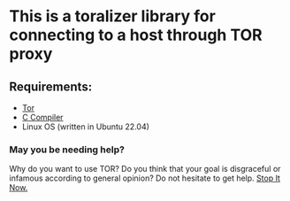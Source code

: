# This is a toralizer library for connecting to a host through TOR proxy


## Requirements:
- [Tor](https://www.torproject.org/)
- [C Compiler](https://gcc.gnu.org/)
- Linux OS (written in Ubuntu 22.04)

### May you be needing help?
Why do you want to use TOR?
Do you think that your goal is disgraceful or infamous according to general opinion?
Do not hesitate to get help.
[Stop It Now.](https://www.stopitnow.org/help-guidance)

